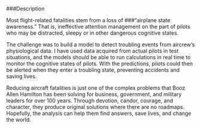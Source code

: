 ###Description


Most flight-related fatalities stem from a loss of ###“airplane state awareness.” 
That is, ineffective attention management on the part of pilots who may be distracted, sleepy or in other dangerous cognitive states.

The challenge was to build a model to detect troubling events from aircrew’s physiological data. 
I have used data acquired from actual pilots in test situations, and the models should be able to run calculations in real time to monitor the cognitive states of pilots.
With the predictions, pilots could then be alerted when they enter a troubling state, preventing accidents and saving lives.

Reducing aircraft fatalities is just one of the complex problems that Booz Allen Hamilton has been solving for business, government, and military leaders for over 100 years. 
Through devotion, candor, courage, and character, they produce original solutions where there are no roadmaps.
Hopefully, the analysis can help them find answers, save lives, and change the world.
